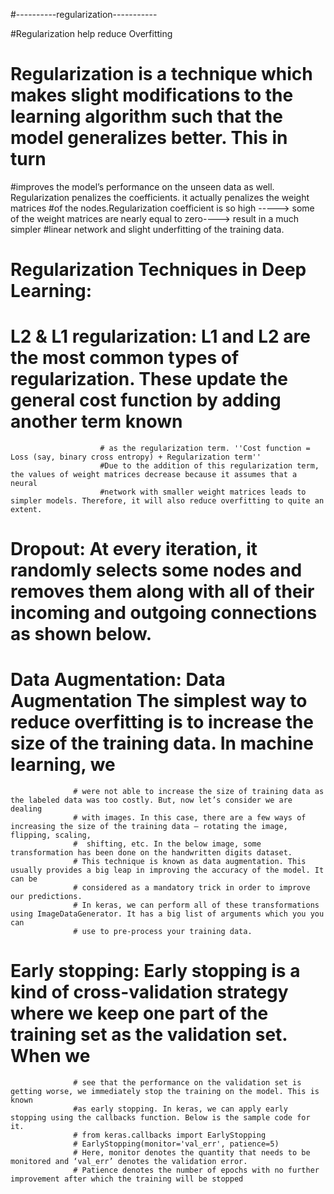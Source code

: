 #----------regularization----------- 

#Regularization help reduce Overfitting
# Regularization is a technique which makes slight modifications to the learning algorithm such that the model generalizes better. This in turn 
#improves the model’s performance on the unseen data as well. Regularization penalizes the coefficients. it actually penalizes the weight matrices 
#of the nodes.Regularization coefficient is so high -----> some of the weight matrices are nearly equal to zero----> result in a much simpler 
#linear network and slight underfitting of the training data.

#  Regularization Techniques in Deep Learning: 
# L2 & L1 regularization: L1 and L2 are the most common types of regularization. These update the general cost function by adding another term known
                        # as the regularization term. ''Cost function = Loss (say, binary cross entropy) + Regularization term''
                        #Due to the addition of this regularization term, the values of weight matrices decrease because it assumes that a neural 
                        #network with smaller weight matrices leads to simpler models. Therefore, it will also reduce overfitting to quite an extent. 
# Dropout: At every iteration, it randomly selects some nodes and removes them along with all of their incoming and outgoing connections as shown below. 
# Data Augmentation: Data Augmentation The simplest way to reduce overfitting is to increase the size of the training data. In machine learning, we  
                  # were not able to increase the size of training data as the labeled data was too costly. But, now let’s consider we are dealing 
                  # with images. In this case, there are a few ways of increasing the size of the training data – rotating the image, flipping, scaling,
                  #  shifting, etc. In the below image, some transformation has been done on the handwritten digits dataset.                 
                  # This technique is known as data augmentation. This usually provides a big leap in improving the accuracy of the model. It can be 
                  # considered as a mandatory trick in order to improve our predictions.
                  # In keras, we can perform all of these transformations using ImageDataGenerator. It has a big list of arguments which you you can 
                  # use to pre-process your training data. 
# Early stopping: Early stopping is a kind of cross-validation strategy where we keep one part of the training set as the validation set. When we 
                  # see that the performance on the validation set is getting worse, we immediately stop the training on the model. This is known 
                  #as early stopping. In keras, we can apply early stopping using the callbacks function. Below is the sample code for it.
                  # from keras.callbacks import EarlyStopping
                  # EarlyStopping(monitor='val_err', patience=5)
                  # Here, monitor denotes the quantity that needs to be monitored and ‘val_err’ denotes the validation error.
                  # Patience denotes the number of epochs with no further improvement after which the training will be stopped
